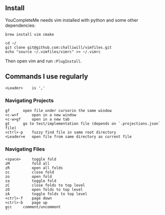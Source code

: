 ## Install
YouCompleteMe needs vim installed with python and some other dependencies:
```
brew install vim cmake
```

```
cd ~/
git clone git@github.com:challiwill/vimfiles.git
echo "source ~/.vimfiles/vimrc" >> ~/.vimrc
```
Then open vim and run `:PlugInstall`.


## Commands I use regularly

```
<Leader>	is ','
```

### Navigating Projects
```
gf 		open file under cursorin the same window
<c-w>f 		open in a new window
<c-w>gf		open in a new tab
gt		go to test/implementation file (depends on `.projections.json` file)
<ctrl>-p	fuzzy find file in same root directory
<Leader>e	open file from same directory as current file
```


###  Navigating Files
```
<space>		toggle fold
zM          fold all
zR          open all folds
zc          close fold
zo          open fold
za          toggle fold
zC          close folds to top level
zO          open folds to top level
zA          toggle folds to top level
<ctrl>-f	page down
<ctrl>-b	page up
gcc		comment/uncomment
``
